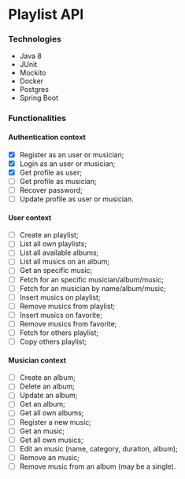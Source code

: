 # Playlist API

### Technologies

- Java 8
- JUnit
- Mockito
- Docker
- Postgres
- Spring Boot

### Functionalities

#### Authentication context

- [x] Register as an user or musician;
- [x] Login as an user or musician;
- [x] Get profile as user;
- [ ] Get profile as musician;
- [ ] Recover password;
- [ ] Update profile as user or musician.

#### User context

- [ ] Create an playlist;
- [ ] List all own playlists;
- [ ] List all available albums;
- [ ] List all musics on an album;
- [ ] Get an specific music;
- [ ] Fetch for an specific musician/album/music;
- [ ] Fetch for an musician by name/album/music;
- [ ] Insert musics on playlist;
- [ ] Remove musics from playlist;
- [ ] Insert musics on favorite;
- [ ] Remove musics from favorite;
- [ ] Fetch for others playlist;
- [ ] Copy others playlist;

#### Musician context

- [ ] Create an album;
- [ ] Delete an album;
- [ ] Update an album;
- [ ] Get an album;
- [ ] Get all own albums;
- [ ] Register a new music;
- [ ] Get an music;
- [ ] Get all own musics;
- [ ] Edit an music (name, category, duration, album);
- [ ] Remove an music;
- [ ] Remove music from an album (may be a single).